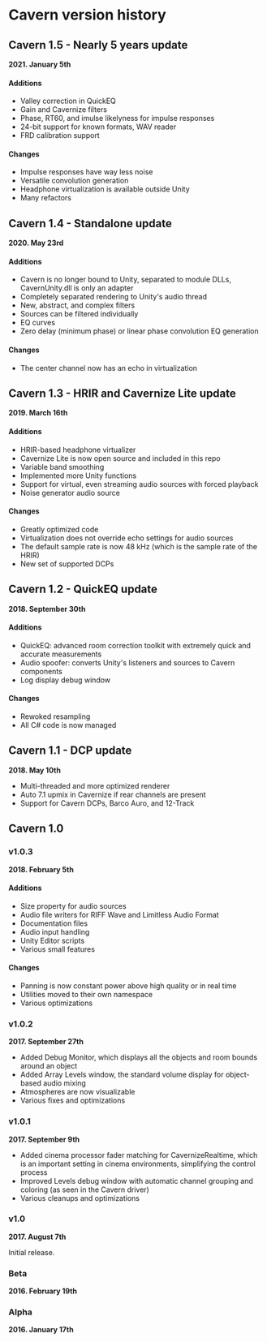# Cavern version history
## Cavern 1.5 - Nearly 5 years update
**2021. January 5th**

#### Additions
* Valley correction in QuickEQ
* Gain and Cavernize filters
* Phase, RT60, and imulse likelyness for impulse responses
* 24-bit support for known formats, WAV reader
* FRD calibration support

#### Changes
* Impulse responses have way less noise
* Versatile convolution generation
* Headphone virtualization is available outside Unity
* Many refactors

## Cavern 1.4 - Standalone update
**2020. May 23rd**

#### Additions
* Cavern is no longer bound to Unity, separated to module DLLs, CavernUnity.dll is only an adapter
* Completely separated rendering to Unity's audio thread
* New, abstract, and complex filters
* Sources can be filtered individually
* EQ curves
* Zero delay (minimum phase) or linear phase convolution EQ generation

#### Changes
* The center channel now has an echo in virtualization

## Cavern 1.3 - HRIR and Cavernize Lite update
**2019. March 16th**

#### Additions
* HRIR-based headphone virtualizer
* Cavernize Lite is now open source and included in this repo
* Variable band smoothing
* Implemented more Unity functions
* Support for virtual, even streaming audio sources with forced playback
* Noise generator audio source

#### Changes
* Greatly optimized code
* Virtualization does not override echo settings for audio sources
* The default sample rate is now 48 kHz (which is the sample rate of the HRIR)
* New set of supported DCPs

## Cavern 1.2 - QuickEQ update
**2018. September 30th**

#### Additions
* QuickEQ: advanced room correction toolkit with extremely quick and accurate measurements
* Audio spoofer: converts Unity's listeners and sources to Cavern components
* Log display debug window

#### Changes
* Rewoked resampling
* All C# code is now managed

## Cavern 1.1 - DCP update
**2018. May 10th**

* Multi-threaded and more optimized renderer
* Auto 7.1 upmix in Cavernize if rear channels are present
* Support for Cavern DCPs, Barco Auro, and 12-Track

## Cavern 1.0
### v1.0.3
**2018. February 5th**

#### Additions
* Size property for audio sources
* Audio file writers for RIFF Wave and Limitless Audio Format
* Documentation files
* Audio input handling
* Unity Editor scripts
* Various small features

#### Changes
* Panning is now constant power above high quality or in real time
* Utilities moved to their own namespace
* Various optimizations

### v1.0.2
**2017. September 27th**

* Added Debug Monitor, which displays all the objects and room bounds around an
  object
* Added Array Levels window, the standard volume display for object-based audio
  mixing
* Atmospheres are now visualizable
* Various fixes and optimizations

### v1.0.1
**2017. September 9th**

* Added cinema processor fader matching for CavernizeRealtime, which is an
  important setting in cinema environments, simplifying the control process
* Improved Levels debug window with automatic channel grouping and coloring
  (as seen in the Cavern driver)
* Various cleanups and optimizations

### v1.0
**2017. August 7th**

Initial release.

### Beta
**2016. February 19th**

### Alpha
**2016. January 17th**
